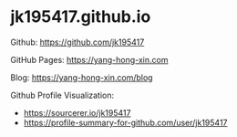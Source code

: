 # jk195417.github.io

Github: https://github.com/jk195417  

GitHub Pages: https://yang-hong-xin.com  

Blog: https://yang-hong-xin.com/blog  

Github Profile Visualization:
- https://sourcerer.io/jk195417
- https://profile-summary-for-github.com/user/jk195417
